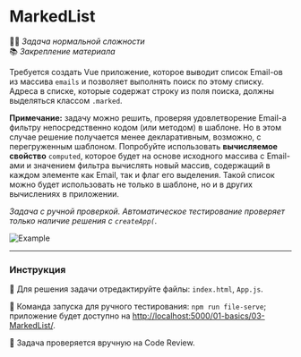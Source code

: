 # MarkedList

👷🏻 _Задача нормальной сложности_\
📚 _Закрепление материала_

<!--start_statement-->

Требуется создать Vue приложение, которое выводит список Email-ов из массива `emails` и позволяет выполнять поиск по
этому списку. Адреса в списке, которые содержат строку из поля поиска, должны выделяться классом `.marked`.

**Примечание:** задачу можно решить, проверяя удовлетворение Email-а фильтру непосредственно кодом (или методом) в
шаблоне. Но в этом случае решение получается менее декларативным, возможно, с перегруженным шаблоном. Попробуйте
использовать **вычисляемое свойство** `computed`, которое будет на основе исходного массива с Email-ами и значением
фильтра вычислять новый массив, содержащий в каждом элементе как Email, так и флаг его выделения. Такой список можно
будет использовать не только в шаблоне, но и в других вычислениях в приложении.

_Задача с ручной проверкой. Автоматическое тестирование проверяет только наличие решения с `createApp(`._

<img src="https://i.imgur.com/DA8l8pP.gif" alt="Example">
<!--end_statement-->

---

### Инструкция

📝 Для решения задачи отредактируйте файлы: `index.html`, `App.js`.

🚀 Команда запуска для ручного тестирования: `npm run file-serve`;\
приложение будет доступно на [http://localhost:5000/01-basics/03-MarkedList/](http://localhost:5000/01-basics/03-MarkedList/).

💬 Задача проверяется вручную на Code Review.
